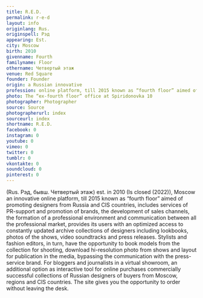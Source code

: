 ```yaml
---
title: R.E.D.
permalink: r-e-d
layout: info
originlang: Rus.
originspell: Рэд
appearing: Est.
city: Moscow
birth: 2010
givenname: Fourth
familyname: Floor
othername: Четвертый этаж
venue: Red Square
founder: Founder
origin: a Russian innovative
profession: online platform, till 2015 known as “fourth floor” aimed of promoting designers from Russia and CIS countries, includes services of PR-support and promotion of brands
photo: The “ex-fourth floor” office at Spiridonovka 10
photographer: Photographer
source: Source
photographerurl: index
sourceurl: index
shortname: R.E.D.
facebook: 0
instagram: 0
youtube: 0
vimeo: 0
twitter: 0
tumblr: 0
vkontakte: 0
soundcloud: 0
pinterest: 0
---
```


(Rus. Рэд, бывш. Четвертый этаж) est. in 2010 (Is closed (2022)), Moscow an innovative online platform, till 2015 known as “fourth floor” aimed of promoting designers from Russia and CIS countries, includes services of PR-support and promotion of brands, the development of sales channels, the formation of a professional environment and communication between all the professional market, provides its users with an optimized access to constantly updated archive collections of designers including lookbooks, photos of the shows, video soundtracks and press releases. Stylists and fashion editors, in turn, have the opportunity to book models from the collection for shooting, download hi-resolution photo from shows and layout for publication in the media, bypassing the communication with the press-service brand. For bloggers and journalists in a virtual showroom, an additional option as interactive tool for online purchases commercially successful collections of Russian designers of buyers from Moscow, regions and CIS countries. The site gives you the opportunity to order without leaving the desk.
